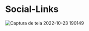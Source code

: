 # Social-Links
![Captura de tela 2022-10-23 190149](https://user-images.githubusercontent.com/66629532/197420263-fda8fadd-0f27-4e65-8d13-1619ecea5031.png)
